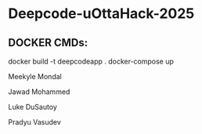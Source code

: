 # Deepcode-uOttaHack-2025

## DOCKER CMDs:
 docker build -t deepcodeapp .
 docker-compose up



Meekyle Mondal

Jawad Mohammed

Luke DuSautoy

Pradyu Vasudev